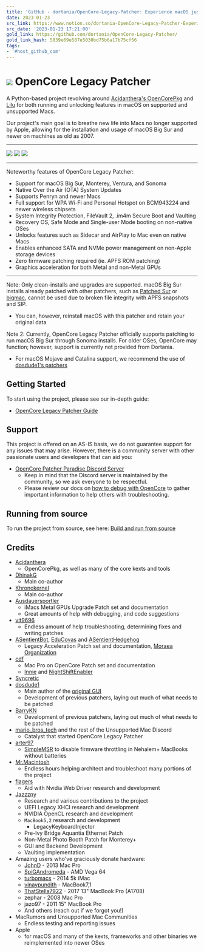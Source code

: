 ```yaml
---
title: 'GitHub - dortania/OpenCore-Legacy-Patcher: Experience macOS just like before'
date: 2023-01-23
src_link: https://www.notion.so/dortania-OpenCore-Legacy-Patcher-Experience-macOS-just-like-before-642aeb2ce8774545b66122e37b9a3aa3
src_date: '2023-01-23 17:21:00'
gold_link: https://github.com/dortania/OpenCore-Legacy-Patcher/
gold_link_hash: 5839e69e587e5030bd75b6a17b75cf56
tags:
- '#host_github_com'
---
```



[![](/dortania/OpenCore-Legacy-Patcher/raw/main/docs/images/OC-Patcher.png)](/dortania/OpenCore-Legacy-Patcher/blob/main/docs/images/OC-Patcher.png)
OpenCore Legacy Patcher
=======================


A Python-based project revolving around [Acidanthera's OpenCorePkg](https://github.com/acidanthera/OpenCorePkg) and [Lilu](https://github.com/acidanthera/Lilu) for both running and unlocking features in macOS on supported and unsupported Macs.


Our project's main goal is to breathe new life into Macs no longer supported by Apple, allowing for the installation and usage of macOS Big Sur and newer on machines as old as 2007.




---


[![](https://camo.githubusercontent.com/d2867c47493c8119e4e2e04b46486b928890d02275aad690e6215c53d32ebe1c/68747470733a2f2f696d672e736869656c64732e696f2f6769746875622f646f776e6c6f6164732f646f7274616e69612f4f70656e436f72652d4c65676163792d506174636865722f746f74616c3f636f6c6f723d7768697465267374796c653d706c6173746963)](https://camo.githubusercontent.com/d2867c47493c8119e4e2e04b46486b928890d02275aad690e6215c53d32ebe1c/68747470733a2f2f696d672e736869656c64732e696f2f6769746875622f646f776e6c6f6164732f646f7274616e69612f4f70656e436f72652d4c65676163792d506174636865722f746f74616c3f636f6c6f723d7768697465267374796c653d706c6173746963) [![](https://camo.githubusercontent.com/09f1957d4c8a2d12114959a6c7e66546e4a720e107150261c991eb03c85fe485/68747470733a2f2f696d672e736869656c64732e696f2f6769746875622f6c616e6775616765732f746f702f646f7274616e69612f4f70656e436f72652d4c65676163792d506174636865723f636f6c6f723d344238424245267374796c653d706c6173746963)](https://camo.githubusercontent.com/09f1957d4c8a2d12114959a6c7e66546e4a720e107150261c991eb03c85fe485/68747470733a2f2f696d672e736869656c64732e696f2f6769746875622f6c616e6775616765732f746f702f646f7274616e69612f4f70656e436f72652d4c65676163792d506174636865723f636f6c6f723d344238424245267374796c653d706c6173746963) [![](https://camo.githubusercontent.com/bf315dd8d2a1b8a00193104335d08c084f3e0a2cfee3a24a7f1048dc5435e065/68747470733a2f2f696d672e736869656c64732e696f2f646973636f72642f3431373136353936333332373137363730343f636f6c6f723d373238396461266c6162656c3d646973636f7264267374796c653d706c6173746963)](https://camo.githubusercontent.com/bf315dd8d2a1b8a00193104335d08c084f3e0a2cfee3a24a7f1048dc5435e065/68747470733a2f2f696d672e736869656c64732e696f2f646973636f72642f3431373136353936333332373137363730343f636f6c6f723d373238396461266c6162656c3d646973636f7264267374796c653d706c6173746963)




---


Noteworthy features of OpenCore Legacy Patcher:


* Support for macOS Big Sur, Monterey, Ventura, and Sonoma
* Native Over the Air (OTA) System Updates
* Supports Penryn and newer Macs
* Full support for WPA Wi-Fi and Personal Hotspot on BCM943224 and newer wireless chipsets
* System Integrity Protection, FileVault 2, .im4m Secure Boot and Vaulting
* Recovery OS, Safe Mode and Single-user Mode booting on non-native OSes
* Unlocks features such as Sidecar and AirPlay to Mac even on native Macs
* Enables enhanced SATA and NVMe power management on non-Apple storage devices
* Zero firmware patching required (ie. APFS ROM patching)
* Graphics acceleration for both Metal and non-Metal GPUs




---


Note: Only clean-installs and upgrades are supported. macOS Big Sur installs already patched with other patchers, such as [Patched Sur](https://github.com/BenSova/Patched-Sur) or [bigmac](https://github.com/StarPlayrX/bigmac), cannot be used due to broken file integrity with APFS snapshots and SIP.


* You can, however, reinstall macOS with this patcher and retain your original data


Note 2: Currently, OpenCore Legacy Patcher officially supports patching to run macOS Big Sur through Sonoma installs. For older OSes, OpenCore may function; however, support is currently not provided from Dortania.


* For macOS Mojave and Catalina support, we recommend the use of [dosdude1's patchers](http://dosdude1.com)


Getting Started
---------------


To start using the project, please see our in-depth guide:


* [OpenCore Legacy Patcher Guide](https://dortania.github.io/OpenCore-Legacy-Patcher/)


Support
-------


This project is offered on an AS-IS basis, we do not guarantee support for any issues that may arise. However, there is a community server with other passionate users and developers that can aid you:


* [OpenCore Patcher Paradise Discord Server](https://discord.gg/rqdPgH8xSN)
	+ Keep in mind that the Discord server is maintained by the community, so we ask everyone to be respectful.
	+ Please review our docs on [how to debug with OpenCore](https://dortania.github.io/OpenCore-Legacy-Patcher/DEBUG.html) to gather important information to help others with troubleshooting.


Running from source
-------------------


To run the project from source, see here: [Build and run from source](/dortania/OpenCore-Legacy-Patcher/blob/main/SOURCE.md)


Credits
-------


* [Acidanthera](https://github.com/Acidanthera)
	+ OpenCorePkg, as well as many of the core kexts and tools
* [DhinakG](https://github.com/DhinakG)
	+ Main co-author
* [Khronokernel](https://github.com/Khronokernel)
	+ Main co-author
* [Ausdauersportler](https://github.com/Ausdauersportler)
	+ iMacs Metal GPUs Upgrade Patch set and documentation
	+ Great amounts of help with debugging, and code suggestions
* [vit9696](https://github.com/vit9696)
	+ Endless amount of help troubleshooting, determining fixes and writing patches
* [ASentientBot](https://github.com/ASentientBot), [EduCovas](https://github.com/educovas) and [ASentientHedgehog](https://github.com/moosethegoose2213)
	+ Legacy Acceleration Patch set and documentation, [Moraea Organization](https://github.com/moraea)
* [cdf](https://github.com/cdf)
	+ Mac Pro on OpenCore Patch set and documentation
	+ [Innie](https://github.com/cdf/Innie) and [NightShiftEnabler](https://github.com/cdf/NightShiftEnabler)
* [Syncretic](https://forums.macrumors.com/members/syncretic.1173816/)
* [dosdude1](https://github.com/dosdude1)
	+ Main author of the [original GUI](https://github.com/dortania/OCLP-GUI)
	+ Development of previous patchers, laying out much of what needs to be patched
* [BarryKN](https://github.com/BarryKN)
	+ Development of previous patchers, laying out much of what needs to be patched
* [mario\_bros\_tech](https://github.com/mariobrostech) and the rest of the Unsupported Mac Discord
	+ Catalyst that started OpenCore Legacy Patcher
* [arter97](https://github.com/arter97/)
	+ [SimpleMSR](https://github.com/arter97/SimpleMSR/) to disable firmware throttling in Nehalem+ MacBooks without batteries
* [Mr.Macintosh](https://mrmacintosh.com)
	+ Endless hours helping architect and troubleshoot many portions of the project
* [flagers](https://github.com/flagersgit)
	+ Aid with Nvidia Web Driver research and development
* [Jazzzny](https://github.com/Jazzzny)
	+ Research and various contributions to the project
	+ UEFI Legacy XHCI research and development
	+ NVIDIA OpenCL research and development
	+ `MacBook5,2` research and development
		- LegacyKeyboardInjector
	+ Pre-Ivy Bridge Aquantia Ethernet Patch
	+ Non-Metal Photo Booth Patch for Monterey+
	+ GUI and Backend Development
	+ Vaulting implementation
* Amazing users who've graciously donate hardware:
	+ [JohnD](https://forums.macrumors.com/members/johnd.53633/) - 2013 Mac Pro
	+ [SpiGAndromeda](https://github.com/SpiGAndromeda) - AMD Vega 64
	+ [turbomacs](https://github.com/turbomacs) - 2014 5k iMac
	+ [vinaypundith](https://forums.macrumors.com/members/vinaypundith.1212357/) - MacBook7,1
	+ [ThatStella7922](https://github.com/ThatStella7922) - 2017 13" MacBook Pro (A1708)
	+ zephar - 2008 Mac Pro
	+ jazo97 - 2011 15" MacBook Pro
	+ And others (reach out if we forgot you!)
* MacRumors and Unsupported Mac Communities
	+ Endless testing and reporting issues
* Apple
	+ for macOS and many of the kexts, frameworks and other binaries we reimplemented into newer OSes